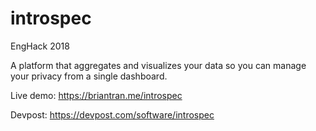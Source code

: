 # introspec
EngHack 2018

A platform that aggregates and visualizes your data so you can manage your privacy from a single dashboard.

Live demo: https://briantran.me/introspec

Devpost: https://devpost.com/software/introspec
